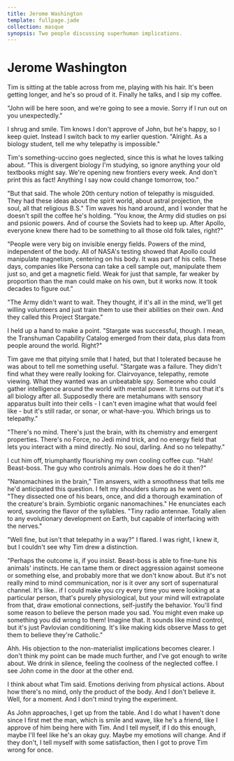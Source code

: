 ```yaml
---
title: Jerome Washington
template: fullpage.jade
collection: masque
synopsis: Two people discussing superhuman implications.
---
```


# Jerome Washington

Tim is sitting at the table across from me, playing with his hair. It's been getting longer, and he's so proud of it. Finally he talks, and I sip my coffee.

"John will be here soon, and we're going to see a movie. Sorry if I run out on you unexpectedly."

I shrug and smile. Tim knows I don't approve of John, but he's happy, so I keep quiet. Instead I switch back to my earlier question. "Alright. As a biology student, tell me why telepathy is impossible."

Tim's something-uccino goes neglected, since this is what he loves talking about. "This is divergent biology I'm studying, so ignore anything your old textbooks might say. We're opening new frontiers every week. And don't print this as fact! Anything I say now could change tomorrow, too."

"But that said. The whole 20th century notion of telepathy is misguided. They had these ideas about the spirit world, about astral projection, the soul, all that religious B.S." Tim waves his hand around, and I wonder that he doesn't spill the coffee he's holding. "You know, the Army did studies on psi and psionic powers. And of course the Soviets had to keep up. After Apollo, everyone knew there had to be something to all those old folk tales, right?"

"People were very big on invisible energy fields. Powers of the mind, independent of the body. All of NASA's testing showed that Apollo could manipulate magnetism, centering on his body. It was part of his cells. These days, companies like Persona can take a cell sample out, manipulate them just so, and get a magnetic field. Weak for just that sample, far weaker by proportion than the man could make on his own, but it works now. It took decades to figure out."

"The Army didn't want to wait. They thought, if it's all in the mind, we'll get willing volunteers and just train them to use their abilities on their own. And they called this Project Stargate."

I held up a hand to make a point. "Stargate was successful, though. I mean, the Transhuman Capability Catalog emerged from their data, plus data from people around the world. Right?"

Tim gave me that pitying smile that I hated, but that I tolerated because he was about to tell me something useful. "Stargate was a failure. They didn't find what they were really looking for. Clairvoyance, telepathy, remote viewing. What they wanted was an unbeatable spy. Someone who could gather intelligence around the world with mental power. It turns out that it's all biology after all. Supposedly there are metahumans with sensory apparatus built into their cells - I can't even imagine what that would feel like - but it's still radar, or sonar, or what-have-you. Which brings us to telepathy."

"There's no mind. There's just the brain, with its chemistry and emergent properties. There's no Force, no Jedi mind trick, and no energy field that lets you interact with a mind directly. No soul, darling. And so no telepathy."

I cut him off, triumphantly flourishing my own cooling coffee cup. "Hah! Beast-boss. The guy who controls animals. How does he do it then?"

"Nanomachines in the brain," Tim answers, with a smoothness that tells me he'd anticipated this question. I felt my shoulders slump as he went on. "They dissected one of his bears, once, and did a thorough examination of the creature's brain. Symbiotic organic nanomachines." He enunciates each word, savoring the flavor of the syllables. "Tiny radio antennae. Totally alien to any evolutionary development on Earth, but capable of interfacing with the nerves."

"Well fine, but isn't that telepathy in a way?" I flared. I was right, I knew it, but I couldn't see why Tim drew a distinction.

"Perhaps the outcome is, if you insist. Beast-boss is able to fine-tune his animals' instincts. He can tame them or direct aggression against someone or something else, and probably more that we don't know about. But it's not really mind to mind communication, nor is it over any sort of supernatural channel. It's like.. if I could make you cry every time you were looking at a particular person, that's purely physiological, but your mind will extrapolate from that, draw emotional connections, self-justify the behavior. You'll find some reason to believe the person made you sad. You might even make up something you did wrong to them! Imagine that. It sounds like mind control, but it's just Pavlovian conditioning. It's like making kids observe Mass to get them to believe they're Catholic."

Ahh. His objection to the non-materialist implications becomes clearer. I don't think my point can be made much further, and I've got enough to write about. We drink in silence, feeling the coolness of the neglected coffee. I see John come in the door at the other end.

I think about what Tim said. Emotions deriving from physical actions. About how there's no mind, only the product of the body. And I don't believe it. Well, for a moment. And I don't mind trying the experiment.

As John approaches, I get up from the table. And I do what I haven't done since I first met the man, which is smile and wave, like he's a friend, like I approve of him being here with Tim. And I tell myself, if I do this enough, maybe I'll feel like he's an okay guy. Maybe my emotions will change. And if they don't, I tell myself with some satisfaction, then I got to prove Tim wrong for once.
